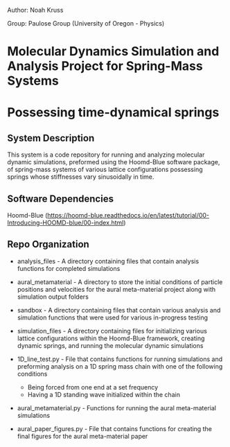 Author: Noah Kruss

Group: Paulose Group (University of Oregon - Physics)

# Molecular Dynamics Simulation and Analysis Project for Spring-Mass Systems
# Possessing time-dynamical springs

## System Description

This system is a code repository for running and analyzing molecular dynamic
simulations, preformed using the Hoomd-Blue software package, of spring-mass
systems of various lattice configurations possessing springs whose stiffnesses
vary sinusoidally in time.  

## Software Dependencies

Hoomd-Blue (https://hoomd-blue.readthedocs.io/en/latest/tutorial/00-Introducing-HOOMD-blue/00-index.html)

## Repo Organization

* analysis_files - A directory containing files that contain analysis functions
  for completed simulations

* aural_metamaterial - A directory to store the initial conditions of particle
  positions and velocities for the aural meta-material project along with simulation
  output folders

* sandbox - A directory containing files that contain various analysis and
  simulation functions that were used for various in-progress testing

* simulation_files - A directory containing files for initializing various
  lattice configurations within the Hoomd-Blue framework, creating dynamic
  springs, and running the molecular dynamic simulations

* 1D_line_test.py - File that contains functions for running simulations and
preforming analysis on a 1D spring mass chain with one of the following conditions
    - Being forced from one end at a set frequency
    - Having a 1D standing wave initialized within the chain

* aural_metamaterial.py - Functions for running the aural meta-material
  simulations

* aural_paper_figures.py - File that contains functions for creating the final
  figures for the aural meta-material paper
